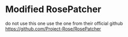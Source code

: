 # Modified RosePatcher
do not use this one
use the one from their official github https://github.com/Project-Rose/RosePatcher
